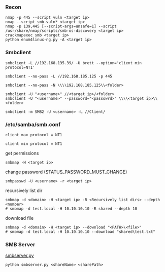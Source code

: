 ### Recon 

```shell
nmap -p 445 --script vuln <target ip>
nmap --script smb-vuln* <target ip>
nmap -p 139,445 [--script-args=unsafe=1] --script /usr/share/nmap/scripts/smb-os-discovery <target ip>
crackmapexec smb <target ip>
python enum4linux-ng.py -A <target ip>
```

### Smbclient

```shell
smbclient -L //192.168.135.39/ -U brett --option='client min protocol=NT1'
```

```shell
smbclient --no-pass -L //192.168.185.125 -p 445
```

```shell
smbclient --no-pass -N \\\\192.168.185.125\\<folder> 
```

```shell
smbclient -U "<username>" //<target ip>/<folder>
smbclient -U "<username>" --password="<passowrd>" \\\\<target ip>\\<folder>
```

```shell
smbclient -m SMB2 -U <username> -L //Client/
```

### /etc/samba/smb.conf

```shell
client max protocol = NT1 
```

```shell
client min protocol = NT1
```

get permissions

```shell
smbmap -H <target ip>
```

change password (STATUS_PASSWORD_MUST_CHANGE)

```shell
smbpasswd -U <username> -r <target ip>
```

recursively list dir

```shell
smbmap -d <domain> -H <target ip> -R <Recursively list dirs> --depth <number>
# smbmap -d test.local -H 10.10.10.10 -R shared --depth 10
```

download file

```shell
smbmap -d <domain> -H <target ip> --download "<PATH>\<file>"
# smbmap -d test.local -H 10.10.10.10 --download "shared\test.txt"
```

### SMB Server

[smbserver.py](https://github.com/SecureAuthCorp/impacket/blob/master/examples/smbserver.py)

```shell
python smbserver.py <shareName> <sharePath>
```